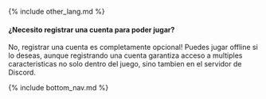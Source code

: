 {% include other_lang.md %}

#### ¿Necesito registrar una cuenta para poder jugar?

No, registrar una cuenta es completamente opcional! Puedes jugar offline si lo deseas, aunque registrando una cuenta garantiza acceso a multiples caracteristicas no solo dentro del juego, sino tambien en el servidor de Discord.

<!-- Don't touch this part thank you -->
{% include bottom_nav.md %}